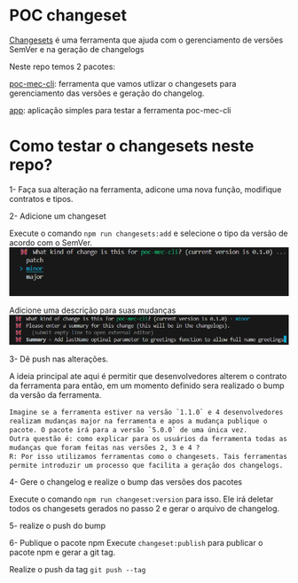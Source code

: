 # POC changeset
[Changesets](https://akinoccc.github.io/changesets/) é uma ferramenta que ajuda com o gerenciamento de versões SemVer e na geração de changelogs


Neste repo temos 2 pacotes:

[poc-mec-cli](./poc-mec-cli/README.md): ferramenta que vamos utlizar o changesets para gerenciamento das versões e geração do changelog.

[app](app/README.md): aplicação simples para testar a ferramenta poc-mec-cli

# Como testar o changesets neste repo?

1- Faça sua alteração na ferramenta, adicone uma nova função, modifique contratos e tipos.

2- Adicione um changeset

 Execute o comando `npm run changesets:add` e selecione o tipo da versão de acordo com o SemVer.
 ![alt text](./docs/image.png)

 Adicione uma descrição para suas mudanças
 ![alt text](./docs/image2.png)

3- Dê push nas alterações.

A ideia principal ate aqui é permitir que desenvolvedores alterem o contrato da ferramenta para então, em um momento definido sera realizado o bump da versão da ferramenta.

    Imagine se a ferramenta estiver na versão `1.1.0` e 4 desenvolvedores realizam mudanças major na ferramenta e apos a mudança publique o pacote. O pacote irá para a versão `5.0.0` de uma única vez.
    Outra questão é: como explicar para os usuários da ferramenta todas as mudanças que foram feitas nas versões 2, 3 e 4 ?
    R: Por isso utilizamos ferramentas como o changesets. Tais ferramentas permite introduzir um processo que facilita a geração dos changelogs.


4- Gere o changelog e realize o bump das versões dos pacotes

Execute o comando `npm run changeset:version` para isso. Ele irá deletar todos os changesets gerados no passo 2 e gerar o arquivo de changelog.

5- realize o push do bump

6- Publique o pacote npm
Execute `changeset:publish` para publicar o pacote npm e gerar a git tag.

Realize o push da tag `git push --tag`